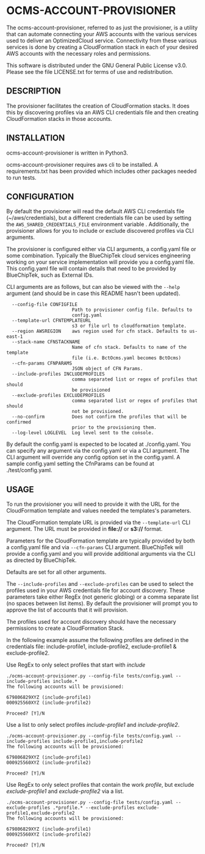 # OCMS-ACCOUNT-PROVISIONER

The ocms-account-provisioner, referred to as just the provisioner, is a utility that can automate connecting your AWS accounts with the various services used to deliver an OptimizedCloud service. Connectivity from these various services is done by creating a CloudFormation stack in each of your desired AWS accounts with the necessary roles and permissions.

This software is distributed under the GNU General Public License v3.0. Please see the file LICENSE.txt for terms of use and redistribution.

## DESCRIPTION

The provisioner facilitates the creation of CloudFormation stacks. It does this by discovering profiles via an AWS CLI credentials file and then creating CloudFormation stacks in those accounts.

## INSTALLATION

ocms-account-provisioner is written in Python3.

ocms-account-provisioner requires aws cli to be installed. A requirements.txt has been provided which includes other packages needed to run tests.

## CONFIGURATION

By default the provisioner will read the default AWS CLI credentials file (~/aws/credentials), but a different credentials file can be used by setting the `AWS_SHARED_CREDENTIALS_FILE` environment variable . Additionally, the provisioner allows for you to include or  exclude discovered profiles via CLI arguments.

The provisioner is configured either via CLI arguments, a config.yaml file or some combination. Typically the BlueChipTek cloud services engineering working on your service implementation will provide you a config.yaml file. This config.yaml file will contain details that need to be provided by BlueChipTek, such as External IDs.

CLI arguments are as follows, but can also be viewed with the `--help` argument (and should be in case this README hasn't been updated).

```
  --config-file CONFIGFILE
                        Path to provisioner config file. Defaults to
                        config.yaml
  --template-url CFNTEMPLATEURL
                        s3 or file url to cloudformation template.
  --region AWSREGION    aws region used for cfn stack. Defaults to us-east-1
  --stack-name CFNSTACKNAME
                        Name of cfn stack. Defaults to name of the template
                        file (i.e. BctOcms.yaml becomes BctOcms)
  --cfn-params CFNPARAMS
                        JSON object of CFN Params.
  --include-profiles INCLUDEPROFILES
                        comma separated list or regex of profiles that should
                        be provisioned
  --exclude-profiles EXCLUDEPROFILES
                        comma separated list or regex of profiles that should
                        not be provisioned.
  --no-confirm          Does not confirm the profiles that will be confirmed
                        prior to the provisioning them.
  --log-level LOGLEVEL  Log level sent to the console.

```

By default the config.yaml is expected to be located at ./config.yaml. You can specify any argument via the config.yaml or via a CLI argument. The CLI argument will override any config option set in the config.yaml. A sample config.yaml setting the CfnParams can be found at ./test/config.yaml.

## USAGE

To run the provisioner you will need to provide it with the URL for the CloudFormation template and values needed the templates's parameters.

The CloudFormation template URL is provided via the `--template-url` CLI argument. The URL must be provided in **file://** or **s3://** format.

Parameters for the CloudFormation template are typically provided by both a config.yaml file and via `--cfn-params` CLI argument. BlueChipTek will provide a config.yaml and you will provide additional arguments via the CLI as directed by BlueChipTek.

Defaults are set for all other arguments.

The `--include-profiles` and `--exclude-profiles` can be used to select the profiles used in your AWS credentials file for account discovery. These parameters take either RegEx (not generic globing) or a comma separate list (no spaces between list items). By default the provisioner will prompt you to approve the list of accounts that it will provision.

The profiles used for account discovery should have the necessary permissions to create a CloudFormation Stack.

In the following example assume the following profiles are defined in the credentials file: include-profile1, include-profile2, exclude-profile1 & exclude-profile2.

Use RegEx to only select profiles that start with *include*
```
./ocms-account-provisioner.py --config-file tests/config.yaml --include-profiles include.*
The following accounts will be provisioned:

679806829XYZ (include-profile1)
000925560XYZ (include-profile2)

Proceed? [Y]/N
```

Use a list to only select profiles *include-profile1* and *include-profile2*.
```
./ocms-account-provisioner.py --config-file tests/config.yaml --include-profiles include-profile1,include-profile2
The following accounts will be provisioned:

679806829XYZ (include-profile1)
000925560XYZ (include-profile2)

Proceed? [Y]/N
```

Use RegEx to only select profiles that contain the work *profile*, but exclude *exclude-profile1* and *exclude-profile2* via a list.
```
./ocms-account-provisioner.py --config-file tests/config.yaml --exclude-profiles .*profile.* --exclude-profiles exclude-profile1,exclude-profile2
The following accounts will be provisioned:

679806829XYZ (include-profile1)
000925560XYZ (include-profile2)

Proceed? [Y]/N
```
